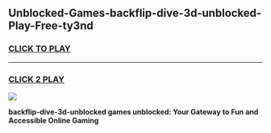 
## Unblocked-Games-backflip-dive-3d-unblocked-Play-Free-ty3nd
<h3>
<a href="https://premium76.site?title=backflip-dive-3d-unblocked&ref=23A">CLICK TO PLAY</a></h3>
<hr>

<h3>
<a href="https://premium76.site?title=backflip-dive-3d-unblocked&ref=23A">CLICK 2 PLAY</a>
  
</h3>

<a href="https://premium76.site?title=backflip-dive-3d-unblocked&ref=23A"><img src="https://clearcache.store/games.png"></a>


**backflip-dive-3d-unblocked games unblocked: Your Gateway to Fun and Accessible Online Gaming**
